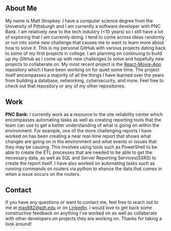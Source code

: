 <!--
**mas682/mas682** is a ✨ _special_ ✨ repository because its `README.md` (this file) appears on your GitHub profile.

### Hi there 👋

Here are some ideas to get you started:

- 🔭 I’m currently working on ...
- 🌱 I’m currently learning ...
- 👯 I’m looking to collaborate on ...
- 🤔 I’m looking for help with ...
- 💬 Ask me about ...
- 📫 How to reach me: ...
- 😄 Pronouns: ...
- ⚡ Fun fact: ...
-->

## About Me
My name is Matt Stropkey.  I have a computer science degree from the University of Pittsburgh and I am currently a software developer with PNC Bank.  I am relatively new to the tech industry (<10 years) so I still have a lot of exploring that I am currently doing.  I tend to come across ideas randomly or run into some new challenge that causes me to want to learn more about how to solve it.  This is my personal GitHub with various projects dating back to some of my first projects in college.  I am planning on continuing to build up my GitHub as I come up with new challenges to solve and hopefully new projects to collaberate on.  My most recent project is the [React-Movie-App](https://github.com/mas682/React-Movie-App) repository which I have been working on for quiet some time.  The project itself encompasses a majority of all the things I have learned over the years from building a database, networking, cybersecurity, and more.  Feel free to check out that repository or any of my other repositories.

## Work
**PNC Bank:** I currently work as a resource to the site reliability center which encompasses automating tasks as well as creating reporting tools that the team can use to get a better understanding of what is going on within the environment.  For example, one of the more challenging reports I have worked on has been creating a near real-time report that shows what changes are going on in the environment and what events or issues that they may be causing.  This involves using tools such as PowerShell to be able to create the ETL processes that are needed to be able to get the necessary data, as well as SQL and Server Reporting Services(SSRS) to create the report itself.  I have also worked on automating tasks such as running commands on routers via python to ehance the data that comes in when a issue occurs on the routers.

## Contact 
If you have any questions or want to contact me, feel free to reach out to me at mas682@pitt.edu or on [LinkedIn](https://www.linkedin.com/in/matthew-stropkey-884b417a/).  I would love to get back some constructive feedback on anything I've worked on as well as collaberate with other developers on projects they are working on.  Thanks for taking a look around!

